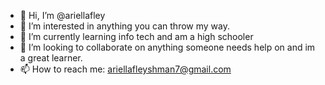- 👋 Hi, I’m @ariellafley
- 👀 I’m interested in anything you can throw my way. 
- 🌱 I’m currently learning info tech and am a high schooler
- 💞️ I’m looking to collaborate on anything someone needs help on and im a great learner.
- 📫 How to reach me: ariellafleyshman7@gmail.com

<!---
ariellafley/ariellafley is a ✨ special ✨ repository because its `README.md` (this file) appears on your GitHub profile.
You can click the Preview link to take a look at your changes.
--->
